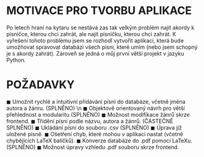 # MOTIVACE PRO TVORBU APLIKACE
Po letech hraní na kytaru se nestává zas tak velkým problém najít akordy k písničce, kterou chci zahrát, ale najít písničku, kterou chci zahrát. K vyřešení tohoto problému jsem se rozhodl vytvořit aplikaci, která bude umožňovat spravovat databázi všech písní, které umím (nebo jsem schopný je s akordy zahrát). Zároveň se jedná o můj první větší projekt v jazyku Python.

# POŽADAVKY
  ◼ Umožnit rychlé a intuitivní přidávání písní do databáze, včetně jména autora a žánru. (SPLNĚNO) \n
  ◼ Objektově orientovaný návrh pro větší přehlednost a modularitu (SPLNĚNO)
  ◼ Možnost modifikace žánrů skrze frontend.
  ◼ Třídění písní podle názvu, autora a žánrů. (ČÁSTEČNĚ SPLNĚNO)
  ◼ Ukládání písní do souboru .csv (SPLNĚNO)
  ◼ Úprava již uložené písně.
  ◼ Ošetření chyb, které mohou v aplikaci nastat (včetně chybějících LaTeX balíčků).
  ◼ Konverze databáze do .pdf pomocí LaTeXu. (SPLNĚNO)
  ◼ Možnost úpravy vzhledu .pdf souboru skrze frontend.
